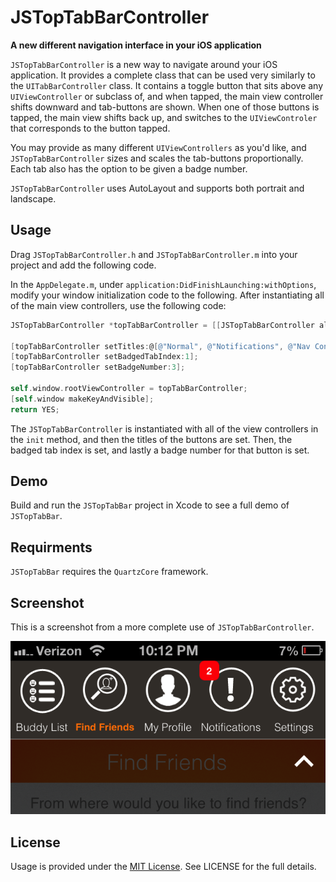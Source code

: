 JSTopTabBarController
=========

**A new different navigation interface in your iOS application**

`JSTopTabBarController` is a new way to navigate around your iOS application. It provides a complete class that can be used very similarly to the `UITabBarController` class. It contains a toggle button that sits above any `UIViewController` or subclass of, and when tapped, the main view controller shifts downward and tab-buttons are shown. When one of those buttons is tapped, the main view shifts back up, and switches to the `UIViewControler` that corresponds to the button tapped.

You may provide as many different `UIViewControllers` as you'd like, and  `JSTopTabBarController` sizes and scales the tab-buttons proportionally. Each tab also has the option to be given a badge number.

`JSTopTabBarController` uses AutoLayout and supports both portrait and landscape.

## Usage

Drag `JSTopTabBarController.h` and `JSTopTabBarController.m` into your project and add the following code.

In the `AppDelegate.m`, under `application:DidFinishLaunching:withOptions`, modify your window initialization code to the following.
After instantiating all of the main view controllers, use the following code:
``` objective-c
JSTopTabBarController *topTabBarController = [[JSTopTabBarController alloc]initWithViewControllers:@[viewController1, viewController2, navController1, viewController3]];

[topTabBarController setTitles:@[@"Normal", @"Notifications", @"Nav Controller", @"Regular ViewController"]];
[topTabBarController setBadgedTabIndex:1];
[topTabBarController setBadgeNumber:3];

self.window.rootViewController = topTabBarController;
[self.window makeKeyAndVisible];
return YES;
```

The `JSTopTabBarController` is instantiated with all of the view controllers in the `init` method, and then the titles of the buttons are set. Then, the badged tab index is set, and lastly a badge number for that button is set.

## Demo

Build and run the `JSTopTabBar` project in Xcode to see a full demo of `JSTopTabBar`.

## Requirments

`JSTopTabBar` requires the `QuartzCore` framework.

## Screenshot

This is a screenshot from a more complete use of `JSTopTabBarController`.

![screenshot1](/screenshot1.png)

## License

Usage is provided under the [MIT License](http://opensource.org/licenses/mit-license.php). See LICENSE for the full details.

